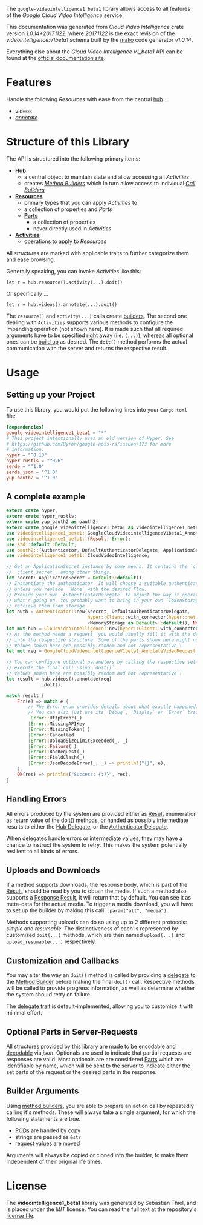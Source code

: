 <!---
DO NOT EDIT !
This file was generated automatically from 'src/mako/api/README.md.mako'
DO NOT EDIT !
-->
The `google-videointelligence1_beta1` library allows access to all features of the *Google Cloud Video Intelligence* service.

This documentation was generated from *Cloud Video Intelligence* crate version *1.0.14+20171122*, where *20171122* is the exact revision of the *videointelligence:v1beta1* schema built by the [mako](http://www.makotemplates.org/) code generator *v1.0.14*.

Everything else about the *Cloud Video Intelligence* *v1_beta1* API can be found at the
[official documentation site](https://cloud.google.com/video-intelligence/docs/).
# Features

Handle the following *Resources* with ease from the central [hub](https://docs.rs/google-videointelligence1_beta1/1.0.14+20171122/google_videointelligence1_beta1/struct.CloudVideoIntelligence.html) ... 

* videos
 * [*annotate*](https://docs.rs/google-videointelligence1_beta1/1.0.14+20171122/google_videointelligence1_beta1/struct.VideoAnnotateCall.html)




# Structure of this Library

The API is structured into the following primary items:

* **[Hub](https://docs.rs/google-videointelligence1_beta1/1.0.14+20171122/google_videointelligence1_beta1/struct.CloudVideoIntelligence.html)**
    * a central object to maintain state and allow accessing all *Activities*
    * creates [*Method Builders*](https://docs.rs/google-videointelligence1_beta1/1.0.14+20171122/google_videointelligence1_beta1/trait.MethodsBuilder.html) which in turn
      allow access to individual [*Call Builders*](https://docs.rs/google-videointelligence1_beta1/1.0.14+20171122/google_videointelligence1_beta1/trait.CallBuilder.html)
* **[Resources](https://docs.rs/google-videointelligence1_beta1/1.0.14+20171122/google_videointelligence1_beta1/trait.Resource.html)**
    * primary types that you can apply *Activities* to
    * a collection of properties and *Parts*
    * **[Parts](https://docs.rs/google-videointelligence1_beta1/1.0.14+20171122/google_videointelligence1_beta1/trait.Part.html)**
        * a collection of properties
        * never directly used in *Activities*
* **[Activities](https://docs.rs/google-videointelligence1_beta1/1.0.14+20171122/google_videointelligence1_beta1/trait.CallBuilder.html)**
    * operations to apply to *Resources*

All *structures* are marked with applicable traits to further categorize them and ease browsing.

Generally speaking, you can invoke *Activities* like this:

```Rust,ignore
let r = hub.resource().activity(...).doit()
```

Or specifically ...

```ignore
let r = hub.videos().annotate(...).doit()
```

The `resource()` and `activity(...)` calls create [builders][builder-pattern]. The second one dealing with `Activities` 
supports various methods to configure the impending operation (not shown here). It is made such that all required arguments have to be 
specified right away (i.e. `(...)`), whereas all optional ones can be [build up][builder-pattern] as desired.
The `doit()` method performs the actual communication with the server and returns the respective result.

# Usage

## Setting up your Project

To use this library, you would put the following lines into your `Cargo.toml` file:

```toml
[dependencies]
google-videointelligence1_beta1 = "*"
# This project intentionally uses an old version of Hyper. See
# https://github.com/Byron/google-apis-rs/issues/173 for more
# information.
hyper = "^0.10"
hyper-rustls = "^0.6"
serde = "^1.0"
serde_json = "^1.0"
yup-oauth2 = "^1.0"
```

## A complete example

```Rust
extern crate hyper;
extern crate hyper_rustls;
extern crate yup_oauth2 as oauth2;
extern crate google_videointelligence1_beta1 as videointelligence1_beta1;
use videointelligence1_beta1::GoogleCloudVideointelligenceV1beta1_AnnotateVideoRequest;
use videointelligence1_beta1::{Result, Error};
use std::default::Default;
use oauth2::{Authenticator, DefaultAuthenticatorDelegate, ApplicationSecret, MemoryStorage};
use videointelligence1_beta1::CloudVideoIntelligence;

// Get an ApplicationSecret instance by some means. It contains the `client_id` and 
// `client_secret`, among other things.
let secret: ApplicationSecret = Default::default();
// Instantiate the authenticator. It will choose a suitable authentication flow for you, 
// unless you replace  `None` with the desired Flow.
// Provide your own `AuthenticatorDelegate` to adjust the way it operates and get feedback about 
// what's going on. You probably want to bring in your own `TokenStorage` to persist tokens and
// retrieve them from storage.
let auth = Authenticator::new(&secret, DefaultAuthenticatorDelegate,
                              hyper::Client::with_connector(hyper::net::HttpsConnector::new(hyper_rustls::TlsClient::new())),
                              <MemoryStorage as Default>::default(), None);
let mut hub = CloudVideoIntelligence::new(hyper::Client::with_connector(hyper::net::HttpsConnector::new(hyper_rustls::TlsClient::new())), auth);
// As the method needs a request, you would usually fill it with the desired information
// into the respective structure. Some of the parts shown here might not be applicable !
// Values shown here are possibly random and not representative !
let mut req = GoogleCloudVideointelligenceV1beta1_AnnotateVideoRequest::default();

// You can configure optional parameters by calling the respective setters at will, and
// execute the final call using `doit()`.
// Values shown here are possibly random and not representative !
let result = hub.videos().annotate(req)
             .doit();

match result {
    Err(e) => match e {
        // The Error enum provides details about what exactly happened.
        // You can also just use its `Debug`, `Display` or `Error` traits
         Error::HttpError(_)
        |Error::MissingAPIKey
        |Error::MissingToken(_)
        |Error::Cancelled
        |Error::UploadSizeLimitExceeded(_, _)
        |Error::Failure(_)
        |Error::BadRequest(_)
        |Error::FieldClash(_)
        |Error::JsonDecodeError(_, _) => println!("{}", e),
    },
    Ok(res) => println!("Success: {:?}", res),
}

```
## Handling Errors

All errors produced by the system are provided either as [Result](https://docs.rs/google-videointelligence1_beta1/1.0.14+20171122/google_videointelligence1_beta1/enum.Result.html) enumeration as return value of 
the doit() methods, or handed as possibly intermediate results to either the 
[Hub Delegate](https://docs.rs/google-videointelligence1_beta1/1.0.14+20171122/google_videointelligence1_beta1/trait.Delegate.html), or the [Authenticator Delegate](https://docs.rs/yup-oauth2/*/yup_oauth2/trait.AuthenticatorDelegate.html).

When delegates handle errors or intermediate values, they may have a chance to instruct the system to retry. This 
makes the system potentially resilient to all kinds of errors.

## Uploads and Downloads
If a method supports downloads, the response body, which is part of the [Result](https://docs.rs/google-videointelligence1_beta1/1.0.14+20171122/google_videointelligence1_beta1/enum.Result.html), should be
read by you to obtain the media.
If such a method also supports a [Response Result](https://docs.rs/google-videointelligence1_beta1/1.0.14+20171122/google_videointelligence1_beta1/trait.ResponseResult.html), it will return that by default.
You can see it as meta-data for the actual media. To trigger a media download, you will have to set up the builder by making
this call: `.param("alt", "media")`.

Methods supporting uploads can do so using up to 2 different protocols: 
*simple* and *resumable*. The distinctiveness of each is represented by customized 
`doit(...)` methods, which are then named `upload(...)` and `upload_resumable(...)` respectively.

## Customization and Callbacks

You may alter the way an `doit()` method is called by providing a [delegate](https://docs.rs/google-videointelligence1_beta1/1.0.14+20171122/google_videointelligence1_beta1/trait.Delegate.html) to the 
[Method Builder](https://docs.rs/google-videointelligence1_beta1/1.0.14+20171122/google_videointelligence1_beta1/trait.CallBuilder.html) before making the final `doit()` call. 
Respective methods will be called to provide progress information, as well as determine whether the system should 
retry on failure.

The [delegate trait](https://docs.rs/google-videointelligence1_beta1/1.0.14+20171122/google_videointelligence1_beta1/trait.Delegate.html) is default-implemented, allowing you to customize it with minimal effort.

## Optional Parts in Server-Requests

All structures provided by this library are made to be [encodable](https://docs.rs/google-videointelligence1_beta1/1.0.14+20171122/google_videointelligence1_beta1/trait.RequestValue.html) and 
[decodable](https://docs.rs/google-videointelligence1_beta1/1.0.14+20171122/google_videointelligence1_beta1/trait.ResponseResult.html) via *json*. Optionals are used to indicate that partial requests are responses 
are valid.
Most optionals are are considered [Parts](https://docs.rs/google-videointelligence1_beta1/1.0.14+20171122/google_videointelligence1_beta1/trait.Part.html) which are identifiable by name, which will be sent to 
the server to indicate either the set parts of the request or the desired parts in the response.

## Builder Arguments

Using [method builders](https://docs.rs/google-videointelligence1_beta1/1.0.14+20171122/google_videointelligence1_beta1/trait.CallBuilder.html), you are able to prepare an action call by repeatedly calling it's methods.
These will always take a single argument, for which the following statements are true.

* [PODs][wiki-pod] are handed by copy
* strings are passed as `&str`
* [request values](https://docs.rs/google-videointelligence1_beta1/1.0.14+20171122/google_videointelligence1_beta1/trait.RequestValue.html) are moved

Arguments will always be copied or cloned into the builder, to make them independent of their original life times.

[wiki-pod]: http://en.wikipedia.org/wiki/Plain_old_data_structure
[builder-pattern]: http://en.wikipedia.org/wiki/Builder_pattern
[google-go-api]: https://github.com/google/google-api-go-client

# License
The **videointelligence1_beta1** library was generated by Sebastian Thiel, and is placed 
under the *MIT* license.
You can read the full text at the repository's [license file][repo-license].

[repo-license]: https://github.com/Byron/google-apis-rsblob/master/LICENSE.md
